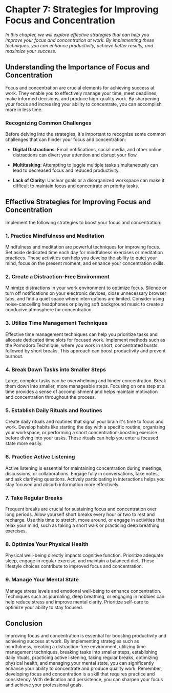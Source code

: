 Chapter 7: Strategies for Improving Focus and Concentration
===========================================================

*In this chapter, we will explore effective strategies that can help you improve your focus and concentration at work. By implementing these techniques, you can enhance productivity, achieve better results, and maximize your success.*

Understanding the Importance of Focus and Concentration
-------------------------------------------------------

Focus and concentration are crucial elements for achieving success at work. They enable you to effectively manage your time, meet deadlines, make informed decisions, and produce high-quality work. By sharpening your focus and increasing your ability to concentrate, you can accomplish more in less time.

### Recognizing Common Challenges

Before delving into the strategies, it's important to recognize some common challenges that can hinder your focus and concentration:

* **Digital Distractions**: Email notifications, social media, and other online distractions can divert your attention and disrupt your flow.

* **Multitasking**: Attempting to juggle multiple tasks simultaneously can lead to decreased focus and reduced productivity.

* **Lack of Clarity**: Unclear goals or a disorganized workspace can make it difficult to maintain focus and concentrate on priority tasks.

Effective Strategies for Improving Focus and Concentration
----------------------------------------------------------

Implement the following strategies to boost your focus and concentration:

### 1. **Practice Mindfulness and Meditation**

Mindfulness and meditation are powerful techniques for improving focus. Set aside dedicated time each day for mindfulness exercises or meditation practices. These activities can help you develop the ability to quiet your mind, focus on the present moment, and enhance your concentration skills.

### 2. **Create a Distraction-Free Environment**

Minimize distractions in your work environment to optimize focus. Silence or turn off notifications on your electronic devices, close unnecessary browser tabs, and find a quiet space where interruptions are limited. Consider using noise-cancelling headphones or playing soft background music to create a conducive atmosphere for concentration.

### 3. **Utilize Time Management Techniques**

Effective time management techniques can help you prioritize tasks and allocate dedicated time slots for focused work. Implement methods such as the Pomodoro Technique, where you work in short, concentrated bursts followed by short breaks. This approach can boost productivity and prevent burnout.

### 4. **Break Down Tasks into Smaller Steps**

Large, complex tasks can be overwhelming and hinder concentration. Break them down into smaller, more manageable steps. Focusing on one step at a time provides a sense of accomplishment and helps maintain motivation and concentration throughout the process.

### 5. **Establish Daily Rituals and Routines**

Create daily rituals and routines that signal your brain it's time to focus and work. Develop habits like starting the day with a specific routine, organizing your workspace, or performing a short concentration-boosting exercise before diving into your tasks. These rituals can help you enter a focused state more easily.

### 6. **Practice Active Listening**

Active listening is essential for maintaining concentration during meetings, discussions, or collaborations. Engage fully in conversations, take notes, and ask clarifying questions. Actively participating in interactions helps you stay focused and absorb information more effectively.

### 7. **Take Regular Breaks**

Frequent breaks are crucial for sustaining focus and concentration over long periods. Allow yourself short breaks every hour or two to rest and recharge. Use this time to stretch, move around, or engage in activities that relax your mind, such as taking a short walk or practicing deep breathing exercises.

### 8. **Optimize Your Physical Health**

Physical well-being directly impacts cognitive function. Prioritize adequate sleep, engage in regular exercise, and maintain a balanced diet. These lifestyle choices contribute to improved focus and concentration.

### 9. **Manage Your Mental State**

Manage stress levels and emotional well-being to enhance concentration. Techniques such as journaling, deep breathing, or engaging in hobbies can help reduce stress and improve mental clarity. Prioritize self-care to optimize your ability to stay focused.

Conclusion
----------

Improving focus and concentration is essential for boosting productivity and achieving success at work. By implementing strategies such as mindfulness, creating a distraction-free environment, utilizing time management techniques, breaking tasks into smaller steps, establishing daily rituals, practicing active listening, taking regular breaks, optimizing physical health, and managing your mental state, you can significantly enhance your ability to concentrate and produce quality work. Remember, developing focus and concentration is a skill that requires practice and consistency. With dedication and persistence, you can sharpen your focus and achieve your professional goals.
